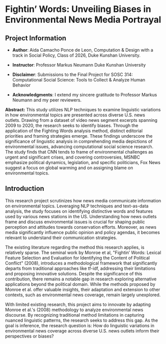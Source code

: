 # Fightin’ Words: Unveiling Biases in Environmental News Media Portrayal
## Project Information

- **Author**: Aida Camacho Ponce de Leon, Computation & Design with a track in Social Policy, Class of 2026, Duke Kunshan University.

- **Instructor**: Professor Markus Neumann Duke Kunshan University

- **Disclaimer**: Submissions to the Final Project for SOSC 314: Computational Social Science: Tools to Collect & Analyze Human Behavior

- **Acknowledgments**: I extend my sincere gratitude to Professor Markus Neumann and my peer reviewers. 

**Abstract:** This study utilizes NLP techniques to examine linguistic variations in how environmental topics are presented across diverse U.S. news outlets. Drawing from a dataset of video news segment excerpts spanning 2009 to 2020, the research seeks to identify biases. Through the application of the Fighting Words analysis method, distinct editorial priorities and framing strategies emerge. These findings underscore the significance of linguistic analysis in comprehending media depictions of environmental issues, advancing computational social science research. The study finds that CNN tends to frame of environmental challenges as urgent and significant crises, and covering controversies, MSNBC emphasize political dynamics, legislation, and specific politicians, Fox News suggest a focus on global warming and on assigning blame on environmental topics.

## Introduction

This research project scrutinizes how news media communicate information on environmental topics. Leveraging NLP techniques and text-as-data analysis, the study focuses on identifying distinctive words and features used by various news stations in the US. Understanding how news outlets frame and discuss environmental issues is crucial for shaping public perception and attitudes towards conservation efforts. Moreover, as news media significantly influence public opinion and policy agendas, it becomes relevant to understand their communication strategies.

The existing literature regarding the method this research applies, is relatively sparse. The seminal work by Monroe et al, "Fightin’ Words: Lexical Feature Selection and Evaluation for Identifying the Content of Political Conflict" (2008), introduces a methodological framework that significantly departs from traditional approaches like tf-idf, addressing their limitations and proposing innovative solutions. Despite the significance of this contribution, there remains a notable gap in research exploring alternative applications beyond the political domain. While the methods proposed by Monroe et al. offer valuable insights, their adaptation and extension to other contexts, such as environmental news coverage, remain largely unexplored.

With limited existing research, this project aims to innovate by adapting Monroe et al.'s (2008) methodology to analyze environmental news discourse. By recognizing traditional method limitations in capturing nuanced linguistic patterns, the research seeks to address this gap. As the goal is inference, the research question is: How do linguistic variations in environmental news coverage across diverse U.S. news outlets inform their perspectives or biases?

